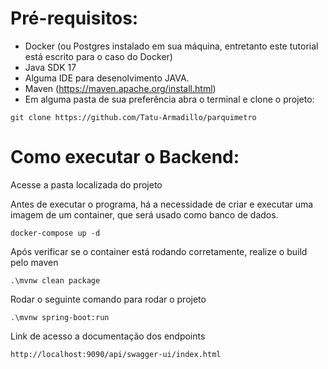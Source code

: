 # Pré-requisitos:
* Docker (ou Postgres instalado em sua máquina, entretanto este tutorial está escrito para o caso do Docker)
* Java SDK 17
* Alguma IDE para desenolvimento JAVA.
* Maven (https://maven.apache.org/install.html)
* Em alguma pasta de sua preferência abra o terminal e clone o projeto:
```
git clone https://github.com/Tatu-Armadillo/parquimetro
```

# Como executar o Backend:
Acesse a pasta localizada do projeto

Antes de executar o programa, há a necessidade de criar e executar uma imagem de um container, que será usado como banco de dados. 
```
docker-compose up -d
```

Após verificar se o container está rodando corretamente, realize o build pelo maven
```
.\mvnw clean package
```

Rodar o seguinte comando para rodar o projeto
```
.\mvnw spring-boot:run
```

Link de acesso a documentação dos endpoints 
```
http://localhost:9090/api/swagger-ui/index.html
```
